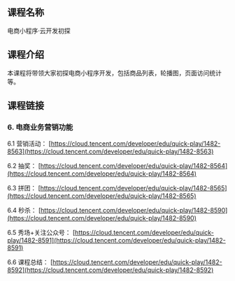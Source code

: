 ## 课程名称

电商小程序·云开发初探

## 课程介绍

本课程将带领大家初探电商小程序开发，包括商品列表，轮播图，页面访问统计等。

## 课程链接

### 6. 电商业务营销功能

6.1 营销活动：
[https://cloud.tencent.com/developer/edu/quick-play/1482-8563](https://cloud.tencent.com/developer/edu/quick-play/1482-8563)

6.2 抽奖：
[https://cloud.tencent.com/developer/edu/quick-play/1482-8564](https://cloud.tencent.com/developer/edu/quick-play/1482-8564)

6.3 拼团：
[https://cloud.tencent.com/developer/edu/quick-play/1482-8565](https://cloud.tencent.com/developer/edu/quick-play/1482-8565)

6.4 秒杀：
[https://cloud.tencent.com/developer/edu/quick-play/1482-8590](https://cloud.tencent.com/developer/edu/quick-play/1482-8590)

6.5 秀场+关注公众号：
[https://cloud.tencent.com/developer/edu/quick-play/1482-8591](https://cloud.tencent.com/developer/edu/quick-play/1482-8591)

6.6 课程总结：
[https://cloud.tencent.com/developer/edu/quick-play/1482-8592](https://cloud.tencent.com/developer/edu/quick-play/1482-8592)
